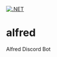 [![.NET](https://github.com/jbies121/alfred/actions/workflows/dotnet.yml/badge.svg?branch=develop)](https://github.com/jbies121/alfred/actions/workflows/dotnet.yml)

# alfred
Alfred Discord Bot

